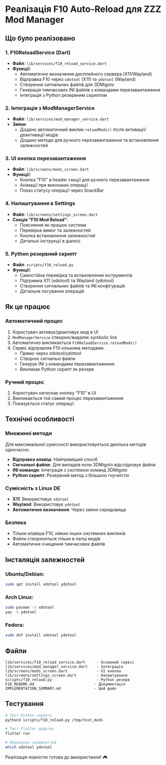 # Реалізація F10 Auto-Reload для ZZZ Mod Manager

## Що було реалізовано

### 1. F10ReloadService (Dart)
- **Файл**: `lib/services/f10_reload_service.dart`
- **Функції**:
  - Автоматичне визначення дисплейного сервера (X11/Wayland)
  - Відправка F10 через `xdotool` (X11) та `ydotool` (Wayland)
  - Створення сигнальних файлів для 3DMigoto
  - Генерація тимчасових INI файлів з командами перезавантаження
  - Інтеграція з Python резервним скриптом

### 2. Інтеграція з ModManagerService
- **Файл**: `lib/services/mod_manager_service.dart`
- **Зміни**:
  - Додано автоматичний виклик `reloadMods()` після активації/деактивації модів
  - Додано методи для ручного перезавантаження та встановлення залежностей

### 3. UI кнопка перезавантаження
- **Файл**: `lib/screens/mods_screen.dart`
- **Функції**:
  - Кнопка "F10" в header секції для ручного перезавантаження
  - Анімації при виконанні операції
  - Показ статусу операції через SnackBar

### 4. Налаштування в Settings
- **Файл**: `lib/screens/settings_screen.dart`
- **Секція "F10 Mod Reload"**:
  - Пояснення як працює система
  - Перевірка вимог та залежностей  
  - Кнопка встановлення залежностей
  - Детальні інструкції в діалозі

### 5. Python резервний скрипт
- **Файл**: `scripts/f10_reload.py`
- **Функції**:
  - Самостійна перевірка та встановлення інструментів
  - Підтримка X11 (xdotool) та Wayland (ydotool)
  - Створення сигнальних файлів та INI конфігурацій
  - Детальне логування операцій

## Як це працює

### Автоматичний процес
1. Користувач активує/деактивує мод в UI
2. `ModManagerService` створює/видаляє symbolic link
3. Автоматично викликається `F10ReloadService.reloadMods()`
4. Сервіс відправляє F10 кількома методами:
   - Прямо через xdotool/ydotool
   - Створює сигнальні файли
   - Генерує INI з командами перезавантаження
   - Викликає Python скрипт як резерв

### Ручний процес
1. Користувач натискає кнопку "F10" в UI
2. Викликається той самий процес перезавантаження
3. Показується статус операції

## Технічні особливості

### Множинні методи
Для максимальної сумісності використовується декілька методів одночасно:
- **Відправка клавіш**: Найпряміший спосіб
- **Сигнальні файли**: Для випадків коли 3DMigoto відслідковує файли
- **INI команди**: Інтеграція з системою команд 3DMigoto
- **Python скрипт**: Резервний метод з більшою гнучкістю

### Сумісність з Linux DE
- **X11**: Використовує `xdotool` 
- **Wayland**: Використовує `ydotool`
- **Автоматичне визначення**: Через змінні середовища

### Безпека
- Тільки клавіша F10, ніяких інших системних викликів
- Файли створюються тільки в папці модів
- Автоматичне очищення тимчасових файлів

## Інсталяція залежностей

### Ubuntu/Debian:
```bash
sudo apt install xdotool ydotool
```

### Arch Linux:
```bash
sudo pacman -S xdotool
yay -S ydotool
```

### Fedora:
```bash
sudo dnf install xdotool ydotool
```

## Файли

```
lib/services/f10_reload_service.dart     - Основний сервіс
lib/services/mod_manager_service.dart    - Інтеграція
lib/screens/mods_screen.dart             - UI кнопка
lib/screens/settings_screen.dart         - Налаштування
scripts/f10_reload.py                    - Python резерв
F10_README.md                           - Документація
IMPLEMENTATION_SUMMARY.md               - Цей файл
```

## Тестування

```bash
# Тест Python скрипту
python3 scripts/f10_reload.py /tmp/test_mods

# Тест Flutter додатку  
flutter run

# Перевірка залежностей
which xdotool ydotool
```

Реалізація повністю готова до використання! 🎮